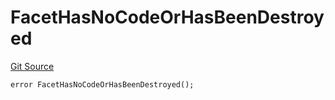 # FacetHasNoCodeOrHasBeenDestroyed
[Git Source](https://github.com/thrackle-io/tron/blob/ce8f3ce20cc777375e5a3cbfcde63db2607acc28/src/protocol/economic/ruleProcessor/RuleProcessorDiamond.sol)


```solidity
error FacetHasNoCodeOrHasBeenDestroyed();
```

